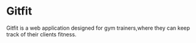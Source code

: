 # Gitfit
Gitfit is a web application designed for gym trainers,where they can keep track of their clients fitness.
